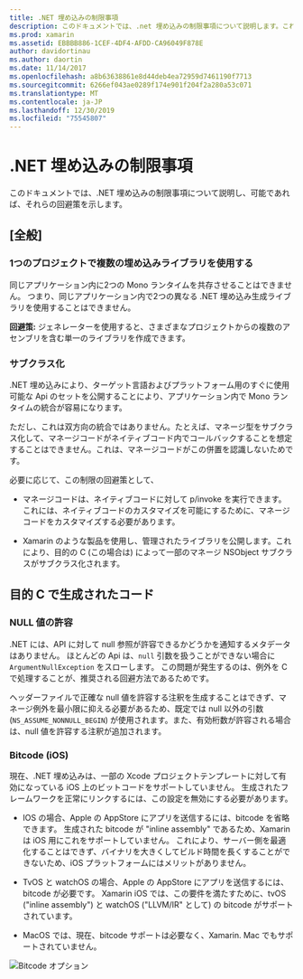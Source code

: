 ```yaml
---
title: .NET 埋め込みの制限事項
description: このドキュメントでは、.net 埋め込みの制限事項について説明します。これは、他のプログラミング言語で .NET コードを使用するためのツールです。
ms.prod: xamarin
ms.assetid: EBBBB886-1CEF-4DF4-AFDD-CA96049F878E
author: davidortinau
ms.author: daortin
ms.date: 11/14/2017
ms.openlocfilehash: a8b63638861e8d44deb4ea72959d7461190f7713
ms.sourcegitcommit: 6266ef043ae0289f174e901f204f2a280a53c071
ms.translationtype: MT
ms.contentlocale: ja-JP
ms.lasthandoff: 12/30/2019
ms.locfileid: "75545807"
---
```

# <a name="net-embedding-limitations"></a>.NET 埋め込みの制限事項

このドキュメントでは、.NET 埋め込みの制限事項について説明し、可能であれば、それらの回避策を示します。

## <a name="general"></a>[全般]

### <a name="use-more-than-one-embedded-library-in-a-project"></a>1つのプロジェクトで複数の埋め込みライブラリを使用する

同じアプリケーション内に2つの Mono ランタイムを共存させることはできません。 つまり、同じアプリケーション内で2つの異なる .NET 埋め込み生成ライブラリを使用することはできません。

**回避策:** ジェネレーターを使用すると、さまざまなプロジェクトからの複数のアセンブリを含む単一のライブラリを作成できます。

### <a name="subclassing"></a>サブクラス化

.NET 埋め込みにより、ターゲット言語およびプラットフォーム用のすぐに使用可能な Api のセットを公開することにより、アプリケーション内で Mono ランタイムの統合が容易になります。

ただし、これは双方向の統合ではありません。たとえば、マネージ型をサブクラス化して、マネージコードがネイティブコード内でコールバックすることを想定することはできません。これは、マネージコードがこの併置を認識しないためです。

必要に応じて、この制限の回避策として、

* マネージコードは、ネイティブコードに対して p/invoke を実行できます。 これには、ネイティブコードのカスタマイズを可能にするために、マネージコードをカスタマイズする必要があります。

* Xamarin のような製品を使用し、管理されたライブラリを公開します。これにより、目的の C (この場合は) によって一部のマネージ NSObject サブクラスがサブクラス化されます。

## <a name="objective-c-generated-code"></a>目的 C で生成されたコード

### <a name="nullability"></a>NULL 値の許容

.NET には、API に対して null 参照が許容できるかどうかを通知するメタデータはありません。 ほとんどの Api は、`null` 引数を扱うことができない場合に `ArgumentNullException` をスローします。 この問題が発生するのは、例外を C で処理することが、推奨される回避方法であるためです。

ヘッダーファイルで正確な null 値を許容する注釈を生成することはできず、マネージ例外を最小限に抑える必要があるため、既定では null 以外の引数 (`NS_ASSUME_NONNULL_BEGIN`) が使用されます。また、有効桁数が許容される場合は、null 値を許容する注釈が追加されます。

### <a name="bitcode-ios"></a>Bitcode (iOS)

現在、.NET 埋め込みは、一部の Xcode プロジェクトテンプレートに対して有効になっている iOS 上のビットコードをサポートしていません。 生成されたフレームワークを正常にリンクするには、この設定を無効にする必要があります。

* IOS の場合、Apple の AppStore にアプリを送信するには、bitcode を省略できます。 生成された bitcode が "inline assembly" であるため、Xamarin は iOS 用にこれをサポートしていません。 これにより、サーバー側を最適化することはできず、バイナリを大きくしてビルド時間を長くすることができないため、iOS プラットフォームにはメリットがありません。

* TvOS と watchOS の場合、Apple の AppStore にアプリを送信するには、bitcode が必要です。 Xamarin iOS では、この要件を満たすために、tvOS ("inline assembly") と watchOS ("LLVM/IR" として) の bitcode がサポートされています。

* MacOS では、現在、bitcode サポートは必要なく、Xamarin. Mac でもサポートされていません。

![Bitcode オプション](images/ios-bitcode-option.png)
